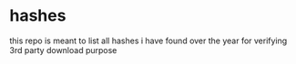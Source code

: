 # hashes
this repo is meant to list all hashes i have found over the year for verifying 3rd party download purpose
